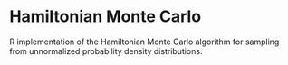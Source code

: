 # Hamiltonian Monte Carlo
R implementation of the Hamiltonian Monte Carlo algorithm for sampling from unnormalized probability density distributions.
